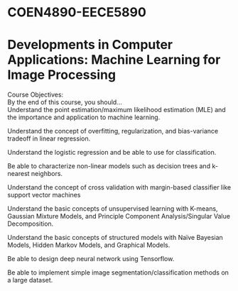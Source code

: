 # COEN4890-EECE5890     
# Developments in Computer Applications: Machine Learning for Image Processing        

Course Objectives:     
By the end of this course, you should…    
Understand the point estimation/maximum likelihood estimation (MLE) and the importance and application to machine learning.     

Understand the concept of overfitting, regularization, and bias-variance tradeoff in linear regression.     

Understand the logistic regression and be able to use for classification.     

Be able to characterize non-linear models such as decision trees and k-nearest neighbors.    

Understand the concept of cross validation with margin-based classifier like support vector machines     

Understand the basic concepts of unsupervised learning with K-means, Gaussian Mixture Models, and Principle Component Analysis/Singular Value Decomposition.

Understand the basic concepts of structured models with Naïve Bayesian Models, Hidden Markov Models, and Graphical Models.     

Be able to design deep neural network using Tensorflow.     

Be able to implement simple image segmentation/classification methods on a large dataset.     
